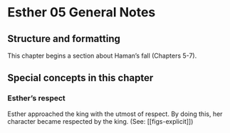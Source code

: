 # Esther 05 General Notes
## Structure and formatting

This chapter begins a section about Haman’s fall (Chapters 5-7).

## Special concepts in this chapter

### Esther’s respect
Esther approached the king with the utmost of respect. By doing this, her character became respected by the king. (See: [[figs-explicit]])